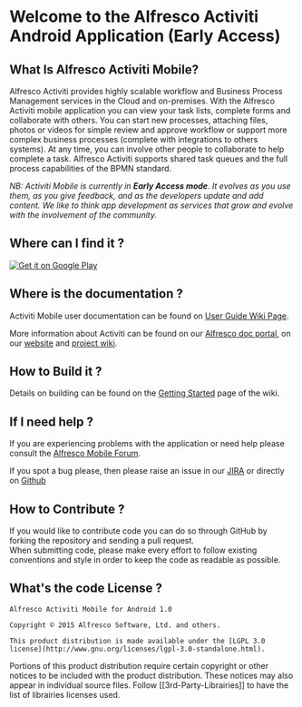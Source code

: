 # Welcome to the Alfresco Activiti Android Application (Early Access)

## What Is Alfresco Activiti Mobile?

Alfresco Activiti provides highly scalable workflow and Business Process Management services in the Cloud and on-premises. With the Alfresco Activiti mobile application you can view your task lists, complete forms and collaborate with others. You can start new processes, attaching files, photos or videos for simple review and approve workflow or support more complex business processes (complete with integrations to others systems). At any time, you can involve other people to collaborate to help complete a task. Alfresco Activiti supports shared task queues and the full process capabilities of the BPMN standard.

*NB: Activiti Mobile is currently in* ***Early Access mode***. *It evolves as you use them, as you give feedback, and as the developers update and add content. We like to think app development as services that grow and evolve with the involvement of the community.*


## Where can I find it ?

<a href="https://play.google.com/store/apps/details?id=com.activiti.android.app">
  <img alt="Get it on Google Play"
       src="https://play.google.com/intl/en_us/badges/images/generic/en-play-badge.png" />
</a>

## Where is the documentation ?

Activiti Mobile user documentation can be found on [User Guide Wiki Page](https://github.com/Alfresco/activiti-android-app/wiki/User-Guide).

More information about Activiti can be found on our [Alfresco doc portal](http://docs.alfresco.com/activiti/topics/welcome.html), on our [website](https://www.alfresco.com/products/activiti) and [project wiki](https://github.com/Alfresco/activiti-android-app/wiki).

## How to Build it ?

Details on building can be found on the [Getting Started](https://github.com/Alfresco/activiti-android-app/wiki/Getting-Started) page of the wiki.


## If I need help ?

If you are experiencing problems with the application or need help please consult the [Alfresco Mobile Forum](http://forums.alfresco.com/forum/end-user-discussions/alfresco-mobile).

If you spot a bug please, then please raise an issue in our [JIRA](https://issues.alfresco.com/jira/browse/MOBILE/) or directly on [Github](https://github.com/Alfresco/activiti-android-app/issues?q=is%3Aopen+sort%3Acreated-desc)



## How to Contribute ?

If you would like to contribute code you can do so through GitHub by forking the repository and sending a pull request.<br/>
When submitting code, please make every effort to follow existing conventions and style in order to keep the code as readable as possible.<br/>


## What's the code License ?


    Alfresco Activiti Mobile for Android 1.0

    Copyright © 2015 Alfresco Software, Ltd. and others.

    This product distribution is made available under the [LGPL 3.0 license](http://www.gnu.org/licenses/lgpl-3.0-standalone.html).


Portions of this product distribution require certain copyright or other notices to be included with the product distribution. These notices may also appear in individual source files.
Follow [[3rd-Party-Librairies]] to have the list of librairies licenses used.
